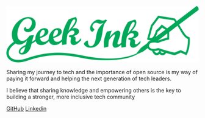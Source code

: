 ![logo](/favicon/logo.png)

Sharing my journey to tech and the importance of open source is my way of paying it forward and helping the next generation of tech leaders.

I believe that sharing knowledge and empowering others is the key to building a stronger, more inclusive tech community

[GitHub](https://github.com/AdamsGeeky/)
[Linkedin](https://www.linkedin.com/in/adamu-muhammad-muhammad-13456b190/)

